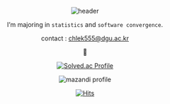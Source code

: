<div align = center>
    
  ![header](https://capsule-render.vercel.app/api?type=waving&color=auto&height=300&section=header&text=HI!%20I'M%20DAHEE%20👋&fontSize=70)
  
  
  
   I’m majoring in `statistics` and `software convergence`.
    
   contact : chlek555@dgu.ac.kr
    
  🍦
    
    
    
    

    
[![Solved.ac Profile](http://mazassumnida.wtf/api/generate_badge?boj=chlek555)](https://solved.ac/chlek555)
  
![mazandi profile](http://mazandi.herokuapp.com/api?handle=chlek555&theme=white)
  
    

    
[![Hits](https://hits.seeyoufarm.com/api/count/incr/badge.svg?url=https%3A%2F%2Fgithub.com%2Fdaheeda&count_bg=%23FCF03D&title_bg=%23000000&icon=github.svg&icon_color=%23FFFFFF&title=HITS&edge_flat=false)](https://hits.seeyoufarm.com)
